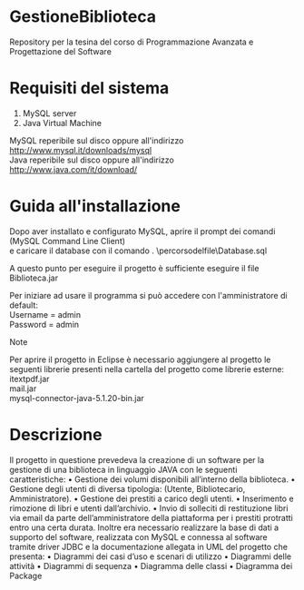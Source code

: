 # GestioneBiblioteca
Repository per la tesina del corso di Programmazione Avanzata e Progettazione del Software

# Requisiti del sistema
1. MySQL server
2. Java Virtual Machine

MySQL reperibile sul disco oppure all'indirizzo  http://www.mysql.it/downloads/mysql <br/>
Java reperibile sul disco oppure all'indirizzo  http://www.java.com/it/download/

# Guida all'installazione

Dopo aver installato e configurato MySQL, aprire il prompt dei comandi (MySQL Command Line Client)<br/>
e caricare il database con il comando \. \percorsodelfile\Database.sql <br/>

A questo punto per eseguire il progetto è sufficiente eseguire il file Biblioteca.jar

Per iniziare ad usare il programma si può accedere con l'amministratore di default:<br/>
Username = admin<br/>
Password = admin<br/>

Note

Per aprire il progetto in Eclipse è necessario aggiungere al progetto le seguenti librerie presenti
nella cartella del progetto come librerie esterne:<br/>
itextpdf.jar<br/>
mail.jar<br/>
mysql-connector-java-5.1.20-bin.jar<br/>

# Descrizione

Il progetto in questione prevedeva la creazione di un software per la gestione di una biblioteca in linguaggio JAVA con le seguenti caratteristiche:
•	Gestione dei volumi disponibili all’interno della biblioteca.
•	Gestione degli utenti di diversa tipologia: (Utente, Bibliotecario, Amministratore).
•	Gestione dei prestiti a carico degli utenti.
•	Inserimento e rimozione di libri e utenti dall’archivio.
•	Invio di solleciti di restituzione libri via email da parte dell’amministratore della piattaforma per i prestiti protratti entro una certa durata.
Inoltre era necessario realizzare la base di dati a supporto del software, realizzata con MySQL e connessa al software tramite driver JDBC e la documentazione allegata in UML del progetto che presenta:
•	Diagrammi dei casi d’uso e scenari di utilizzo
•	Diagrammi delle attività
•	Diagrammi di sequenza
•	Diagramma delle classi
•	Diagramma dei Package
